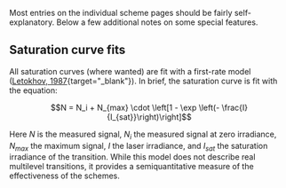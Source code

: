Most entries on the individual scheme pages should be fairly self-explanatory.
Below a few additional notes on some special features.

## Saturation curve fits

All saturation curves (where wanted) are fit with a first-rate model 
([Letokhov, 1987](https://www.sciencedirect.com/book/9780124443204/laser-photoionization-spectroscopy){target="_blank"}).
In brief, the saturation curve is fit with the equation:

$$N = N_i + N_{max} \cdot \left[1 - \exp \left(- \frac{I}{I_{sat}}\right)\right]$$

Here $N$ is the measured signal, 
$N_i$ the measured signal at zero irradiance, 
$N_{max}$ the maximum signal, 
$I$ the laser irradiance, 
and $I_{sat}$ the saturation irradiance of the transition. 
While this model does not describe real multilevel transitions, 
it provides a semiquantitative measure of the effectiveness of the schemes.
